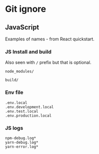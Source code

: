 # Git ignore

## JavaScript

Examples of names - from React quickstart.

### JS Install and build

Also seen with `/` prefix but that is optional.

```
node_modules/

build/
```

### Env file



```
.env.local
.env.development.local
.env.test.local
.env.production.local
```

### JS logs

```
npm-debug.log*
yarn-debug.log*
yarn-error.log*
```
<!--stackedit_data:
eyJoaXN0b3J5IjpbLTkzMDY2ODIzMV19
-->